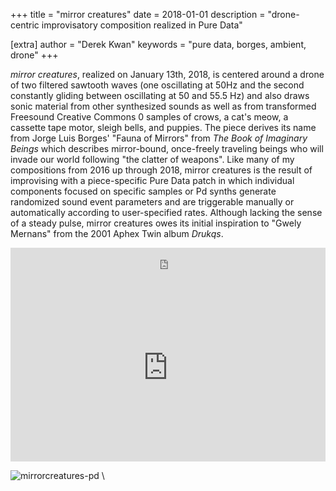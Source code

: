 +++
title = "mirror creatures"
date = 2018-01-01
description = "drone-centric improvisatory composition realized in Pure Data"

[extra]
author = "Derek Kwan"
keywords = "pure data, borges, ambient, drone"
+++

_mirror creatures_, realized on January 13th, 2018, is centered around a drone of two filtered sawtooth waves (one oscillating at 50Hz and the second constantly gliding between oscillating at 50 and 55.5 Hz) and also draws sonic material from other synthesized sounds as well as from transformed Freesound Creative Commons 0 samples of crows, a cat's meow, a cassette tape motor, sleigh bells, and puppies. The piece derives its name from Jorge Luis Borges' "Fauna of Mirrors" from _The Book of Imaginary Beings_ which describes mirror-bound, once-freely traveling beings who will invade our world following "the clatter of weapons". Like many of my compositions from 2016 up through 2018, mirror creatures is the result of improvising with a piece-specific Pure Data patch in which individual components focused on specific samples or Pd synths generate randomized sound event parameters and are triggerable manually or automatically according to user-specified rates. Although lacking the sense of a steady pulse, mirror creatures owes its initial inspiration to "Gwely Mernans" from the 2001 Aphex Twin album _Drukqs_.

<iframe style="border: 0; width: 100%; height: 42px;" src="https://bandcamp.com/EmbeddedPlayer/track=1951858544/size=small/bgcol=ffffff/linkcol=0687f5/transparent=true/" seamless><a href="http://derekxkwan.bandcamp.com/track/mirror-creatures">mirror creatures by Derek Kwan</a></iframe>
	
<iframe width="100%" height="300" scrolling="no" frameborder="no" allow="autoplay" src="https://w.soundcloud.com/player/?url=https%3A//api.soundcloud.com/tracks/383341265&color=%23ff5500&auto_play=false&hide_related=false&show_comments=true&show_user=true&show_reposts=false&show_teaser=true&visual=true"></iframe>

![mirrorcreatures-pd](/images/music/mirrorcreatures-pdsm.jpg) \
